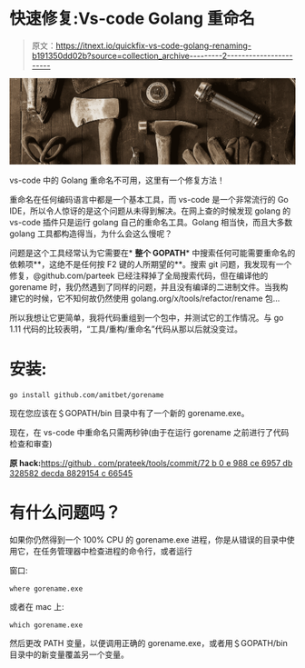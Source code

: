 # 快速修复:Vs-code Golang 重命名

> 原文：<https://itnext.io/quickfix-vs-code-golang-renaming-b191350dd02b?source=collection_archive---------2----------------------->

![](img/6f1cebb319ebc9a356c8f0542de1a86e.png)

vs-code 中的 Golang 重命名不可用，这里有一个修复方法！

重命名在任何编码语言中都是一个基本工具，而 vs-code 是一个非常流行的 Go IDE，所以令人惊讶的是这个问题从未得到解决。在网上查的时候发现 golang 的 vs-code 插件只是运行 golang 自己的重命名工具。Golang 相当快，而且大多数 golang 工具都构造得当，为什么会这么慢呢？

问题是这个工具经常认为它需要在* **整个 GOPATH*** 中搜索任何可能需要重命名的依赖项**，这绝不是任何按 F2 键的人所期望的**。搜索 git 问题，我发现有一个修复，@github.com/parteek 已经注释掉了全局搜索代码，但在编译他的 gorename 时，我仍然遇到了同样的问题，并且没有编译的二进制文件。当我构建它的时候，它不知何故仍然使用 golang.org/x/tools/refactor/rename 包…

所以我想让它更简单，我将代码重组到一个包中，并测试它的工作情况。与 go 1.11 代码的比较表明，“工具/重构/重命名”代码从那以后就没变过。

# 安装:

```
go install github.com/amitbet/gorename
```

现在您应该在＄GOPATH/bin 目录中有了一个新的 gorename.exe。

现在，在 vs-code 中重命名只需两秒钟(由于在运行 gorename 之前进行了代码检查和审查)

**原 hack:**[https://github . com/prateek/tools/commit/72 b 0 e 988 ce 6957 db 328582 decda 8829154 c 66545](https://github.com/prateek/tools/commit/72b0e988ce6957db328582decda8829154c66545)

# 有什么问题吗？

如果你仍然得到一个 100% CPU 的 gorename.exe 进程，你是从错误的目录中使用它，在任务管理器中检查进程的命令行，或者运行

窗口:

```
where gorename.exe
```

或者在 mac 上:

```
which gorename.exe
```

然后更改 PATH 变量，以便调用正确的 gorename.exe，或者用＄GOPATH/bin 目录中的新变量覆盖另一个变量。